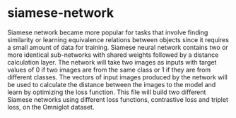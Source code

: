 # siamese-network

Siamese network became more popular for tasks that involve finding similarity or learning equivalence relations between objects since it requires a small amount of data for training. Siamese neural network contains two or more identical sub-networks with shared weights followed by a distance calculation layer. The network will take two images as inputs with target values of 0 if two images are from the same class or 1 if they are from different classes. The vectors of input images produced by the network will be used to calculate the distance between the images to the model and learn by optimizing the loss function. This file will build two different Siamese networks using different loss functions, contrastive loss and triplet loss, on the Omniglot dataset.
